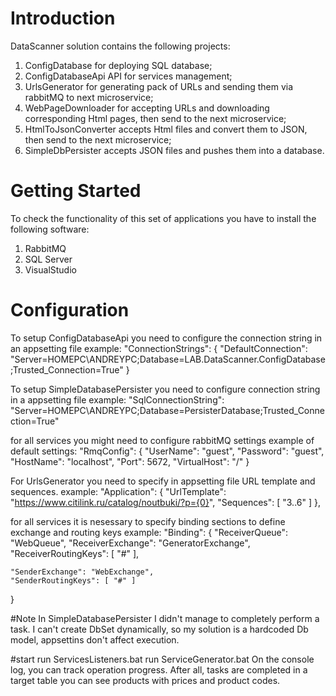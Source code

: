 # Introduction 
DataScanner solution contains the following projects:
1. ConfigDatabase for deploying SQL database;
2. ConfigDatabaseApi API for services management;
3. UrlsGenerator for generating pack of URLs and sending them via rabbitMQ to next microservice;
4. WebPageDownloader for accepting URLs and downloading corresponding Html pages, then send to the next microservice;
5. HtmlToJsonConverter accepts Html files and convert them to JSON, then send to the next microservice;
6. SimpleDbPersister accepts JSON files and pushes them into a database.

# Getting Started
To check the functionality of this set of applications you have to install the following software:
1.	RabbitMQ
2.	SQL Server
3.	VisualStudio

# Configuration
To setup ConfigDatabaseApi you need to configure the connection string in an appsetting file
example:
"ConnectionStrings": {
    "DefaultConnection": "Server=HOMEPC\\ANDREYPC;Database=LAB.DataScanner.ConfigDatabase;Trusted_Connection=True"
  }
  
To setup SimpleDatabasePersister you need to configure connection string in a appsetting file
example:
"SqlConnectionString": "Server=HOMEPC\\ANDREYPC;Database=PersisterDatabase;Trusted_Connection=True"
  
for all services you might need to configure rabbitMQ settings
example of default settings:
"RmqConfig": {
    "UserName": "guest",
    "Password": "guest",
    "HostName": "localhost",
    "Port": 5672,
    "VirtualHost": "/"
  }
  
For UrlsGenerator you need to specify in appsetting file URL template and sequences.
example:
"Application": {
    "UrlTemplate": "https://www.citilink.ru/catalog/noutbuki/?p={0}",
    "Sequences": [ "3..6" ]
  },
  
for all services it is nesessary to specify binding sections to define exchange and routing keys
example:
"Binding": {
    "ReceiverQueue": "WebQueue",
    "ReceiverExchange": "GeneratorExchange",
    "ReceiverRoutingKeys": [ "#" ],

    "SenderExchange": "WebExchange",
    "SenderRoutingKeys": [ "#" ]
  }

#Note
In SimpleDatabasePersister I didn't manage to completely perform a task. I can't create DbSet dynamically, so my solution is a hardcoded Db model, appsettins don't affect execution.

#start
run ServicesListeners.bat
run ServiceGenerator.bat
On the console log, you can track operation progress. After all, tasks are completed in a target table you
can see products with prices and product codes.